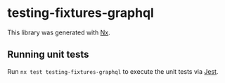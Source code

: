 # testing-fixtures-graphql

This library was generated with [Nx](https://nx.dev).

## Running unit tests

Run `nx test testing-fixtures-graphql` to execute the unit tests via [Jest](https://jestjs.io).
